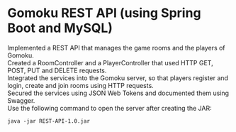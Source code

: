 # Gomoku REST API (using Spring Boot and MySQL)  
Implemented a REST API that manages the game rooms and the players of Gomoku.  
Created a RoomController and a PlayerController that used HTTP GET, POST, PUT and DELETE requests.  
Integrated the services into the Gomoku server, so that players register and login, create and join rooms using HTTP requests.  
Secured the services using JSON Web Tokens and documented them using Swagger.  
Use the following command to open the server after creating the JAR:  
```
java -jar REST-API-1.0.jar
```